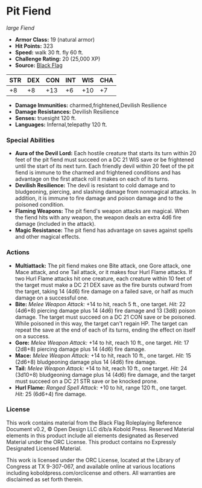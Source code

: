 # Pit Fiend

*large* *Fiend*

- **Armor Class:** 19 (natural armor)
- **Hit Points:** 323 
- **Speed:** walk 30 ft. fly 60 ft.
- **Challenge Rating:** 20 (25,000 XP)
- **Source:** [Black Flag](https://koboldpress.com/kpstore/product/tovrpg-pg-mv/)

| STR | DEX | CON | INT | WIS | CHA |
| --- | --- | --- | --- | --- | --- |
| +8 | +8 | +13 | +6 | +10 | +7 |

- **Damage Immunities:** charmed,frightened,Devilish Resilience
- **Damage Resistances:** Devilish Resilience
- **Senses:** truesight 120 ft.
- **Languages:** Infernal,telepathy 120 ft.

### Special Abilities

- **Aura of the Devil Lord:** Each hostile creature that starts its turn within 20 feet of the pit fiend must succeed on a DC 21 WIS save or be frightened until the start of its next turn. Each friendly devil within 20 feet of the pit fiend is immune to the charmed and frightened conditions and has advantage on the first attack roll it makes on each of its turns.
- **Devilish Resilience:** The devil is resistant to cold damage and to bludgeoning, piercing, and slashing damage from nonmagical attacks. In addition, it is immune to fire damage and poison damage and to the poisoned condition.
- **Flaming Weapons:** The pit fiend's weapon attacks are magical. When the fiend hits with any weapon, the weapon deals an extra 4d6 fire damage (included in the attack).
- **Magic Resistance:** The pit fiend has advantage on saves against spells and other magical effects.

### Actions

- **Multiattack:** The pit fiend makes one Bite attack, one Gore attack, one Mace attack, and one Tail attack, or it makes four Hurl Flame attacks. If two Hurl Flame attacks hit one creature, each creature within 10 feet of the target must make a DC 21 DEX save as the fire bursts outward from the target, taking 14 (4d6) fire damage on a failed save, or half as much damage on a successful one.
- **Bite:** _Melee Weapon Attack:_ +14 to hit, reach 5 ft., one target. _Hit:_ 22 (4d6+8) piercing damage plus 14 (4d6) fire damage and 13 (3d8) poison damage. The target must succeed on a DC 21 CON save or be poisoned. While poisoned in this way, the target can't regain HP. The target can repeat the save at the end of each of its turns, ending the effect on itself on a success.
- **Gore:** _Melee Weapon Attack:_ +14 to hit, reach 10 ft., one target. _Hit:_ 17 (2d8+8) piercing damage plus 14 (4d6) fire damage.
- **Mace:** _Melee Weapon Attack:_ +14 to hit, reach 10 ft., one target. _Hit:_ 15 (2d6+8) bludgeoning damage plus 14 (4d6) fire damage.
- **Tail:** _Melee Weapon Attack:_ +14 to hit, reach 10 ft., one target. _Hit:_ 24 (3d10+8) bludgeoning damage plus 14 (4d6) fire damage, and the target must succeed on a DC 21 STR save or be knocked prone.
- **Hurl Flame:** _Ranged Spell Attack:_ +10 to hit, range 120 ft., one target. _Hit:_ 25 (6d6+4) fire damage.


### License

This work contains material from the Black Flag Roleplaying Reference Document v0.2, © Open Design LLC d/b/a Kobold Press. Reserved Material elements in this product include all elements designated as Reserved Material under the ORC License. This product contains no Expressly Designated Licensed Material.

This work is licensed under the ORC License, located at the Library of Congress at TX 9-307-067, and available online at various locations including koboldpress.com/orclicense and others. All warranties are disclaimed as set forth therein.
